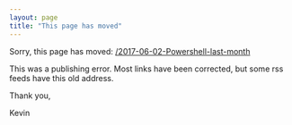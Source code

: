 ```yaml
---
layout: page
title: "This page has moved"
---
```


Sorry, this page has moved: [/2017-06-02-Powershell-last-month](/2017-06-02-Powershell-last-month/?utm_source=redirect)

This was a publishing error. Most links have been corrected, but some rss feeds have this old address.

Thank you,

Kevin
